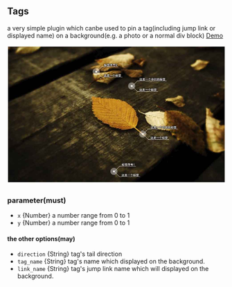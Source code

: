 ## Tags
a very simple plugin which canbe used to pin a tag(including jump link or displayed name) on a background(e.g. a photo or a normal div block)
<a href="http://dejun-github-tag.oss-cn-qingdao.aliyuncs.com/">Demo</a>

<img src="./img/snap.jpg"/>


### parameter(must)

* `x` {Number} a number range from 0 to 1
* `y` {Number} a number range from 0 to 1


#### the other options(may)

* `direction` {String} tag's tail direction
* `tag_name` {String} tag's name which displayed on the background.
* `link_name` {String} tag's jump link name which will displayed on the background.








